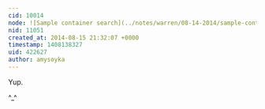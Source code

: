 ```yaml
---
cid: 10014
node: ![Sample container search](../notes/warren/08-14-2014/sample-container-search)
nid: 11051
created_at: 2014-08-15 21:32:07 +0000
timestamp: 1408138327
uid: 422627
author: amysoyka
---
```


Yup.

^_^